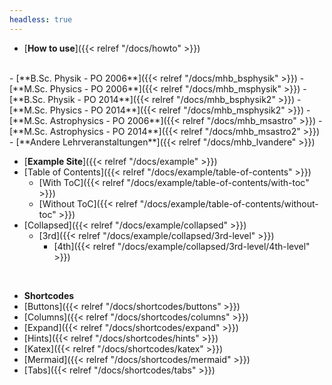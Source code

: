 ```yaml
---
headless: true
---
```


- [**How to use**]({{< relref "/docs/howto" >}})
<br />
- [**B.Sc. Physik - PO 2006**]({{< relref "/docs/mhb_bsphysik" >}})
- [**M.Sc. Physics - PO 2006**]({{< relref "/docs/mhb_msphysik" >}})
- [**B.Sc. Physik - PO 2014**]({{< relref "/docs/mhb_bsphysik2" >}})
- [**M.Sc. Physics - PO 2014**]({{< relref "/docs/mhb_msphysik2" >}})
- [**M.Sc. Astrophysics - PO 2006**]({{< relref "/docs/mhb_msastro" >}})
- [**M.Sc. Astrophysics - PO 2014**]({{< relref "/docs/mhb_msastro2" >}})
- [**Andere Lehrveranstaltungen**]({{< relref "/docs/mhb_lvandere" >}})

<br />


- [**Example Site**]({{< relref "/docs/example" >}})
- [Table of Contents]({{< relref "/docs/example/table-of-contents" >}})
  - [With ToC]({{< relref "/docs/example/table-of-contents/with-toc" >}})
  - [Without ToC]({{< relref "/docs/example/table-of-contents/without-toc" >}})
- [Collapsed]({{< relref "/docs/example/collapsed" >}})
  - [3rd]({{< relref "/docs/example/collapsed/3rd-level" >}})
    - [4th]({{< relref "/docs/example/collapsed/3rd-level/4th-level" >}})
<br />

- **Shortcodes**
- [Buttons]({{< relref "/docs/shortcodes/buttons" >}})
- [Columns]({{< relref "/docs/shortcodes/columns" >}})
- [Expand]({{< relref "/docs/shortcodes/expand" >}})
- [Hints]({{< relref "/docs/shortcodes/hints" >}})
- [Katex]({{< relref "/docs/shortcodes/katex" >}})
- [Mermaid]({{< relref "/docs/shortcodes/mermaid" >}})
- [Tabs]({{< relref "/docs/shortcodes/tabs" >}})
<br />
